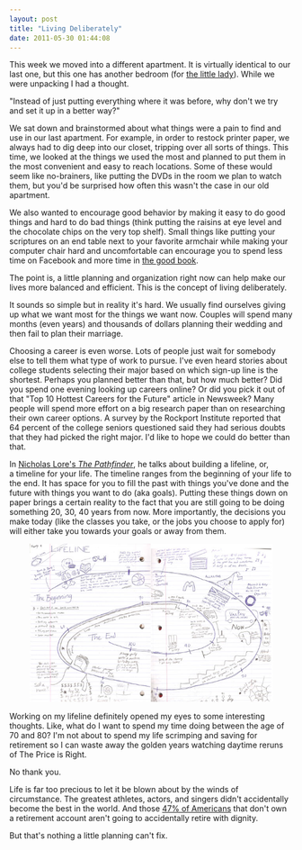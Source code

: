 ```yaml
---
layout: post
title: "Living Deliberately"
date: 2011-05-30 01:44:08
---
```


This week we moved into a different apartment. It is virtually identical to our last one, but this one has another bedroom (for [the little lady][1]). While we were unpacking I had a thought.

 [1]: http://bryanbraun.com/2011/02/14/heidi/ "Heidi"

"Instead of just putting everything where it was before, why don't we try and set it up in a better way?"

We sat down and brainstormed about what things were a pain to find and use in our last apartment. For example, in order to restock printer paper, we always had to dig deep into our closet, tripping over all sorts of things. This time, we looked at the things we used the most and planned to put them in the most convenient and easy to reach locations. Some of these would seem like no-brainers, like putting the DVDs in the room we plan to watch them, but you'd be surprised how often this wasn't the case in our old apartment.

We also wanted to encourage good behavior by making it easy to do good things and hard to do bad things (think putting the raisins at eye level and the chocolate chips on the very top shelf). Small things like putting your scriptures on an end table next to your favorite armchair while making your computer chair hard and uncomfortable can encourage you to spend less time on Facebook and more time in <a href="http://www.lds.org/scriptures/bible" target="_blank" title="The Bible">the good book</a>.

The point is, a little planning and organization right now can help make our lives more balanced and efficient. This is the concept of living deliberately.

It sounds so simple but in reality it's hard. We usually find ourselves giving up what we want most for the things we want now. Couples will spend many months (even years) and thousands of dollars planning their wedding and then fail to plan their marriage.

Choosing a career is even worse. Lots of people just wait for somebody else to tell them what type of work to pursue. I've even heard stories about college students selecting their major based on which sign-up line is the shortest. Perhaps you planned better than that, but how much better? Did you spend one evening looking up careers online? Or did you pick it out of that "Top 10 Hottest Careers for the Future" article in Newsweek? Many people will spend more effort on a big research paper than on researching their own career options. A survey by the Rockport Institute reported that 64 percent of the college seniors questioned said they had serious doubts that they had picked the right major. I'd like to hope we could do better than that.

In <a href="http://www.amazon.com/Pathfinder-Choose-Lifetime-Satisfaction-Success/dp/0684823993" target="_blank" title="The Pathfinder">Nicholas Lore's <em>The Pathfinder</em></a>, he talks about building a lifeline, or, a timeline for your life. The timeline ranges from the beginning of your life to the end. It has space for you to fill the past with things you've done and the future with things you want to do (aka goals). Putting these things down on paper brings a certain reality to the fact that you are still going to be doing something 20, 30, 40 years from now. More importantly, the decisions you make today (like the classes you take, or the jobs you choose to apply for) will either take you towards your goals or away from them.

<p style="text-align: center;">
  <img alt="" class="size-full wp-image-499 aligncenter" height="281" src="/assets/images/lifeline.jpg" title="Bryan's Lifeline" width="433" />
</p>

Working on my lifeline definitely opened my eyes to some interesting thoughts. Like, what do I want to spend my time doing between the age of 70 and 80? I'm not about to spend my life scrimping and saving for retirement so I can waste away the golden years watching daytime reruns of The Price is Right.

No thank you.

Life is far too precious to let it be blown about by the winds of circumstance. The greatest athletes, actors, and singers didn't accidentally become the best in the world. And those <a href="http://aging.senate.gov/crs/pension2.pdf" target="_blank" title="Retirement Statistics">47% of Americans</a> that don't own a retirement account aren't going to accidentally retire with dignity.

But that's nothing a little planning can't fix.